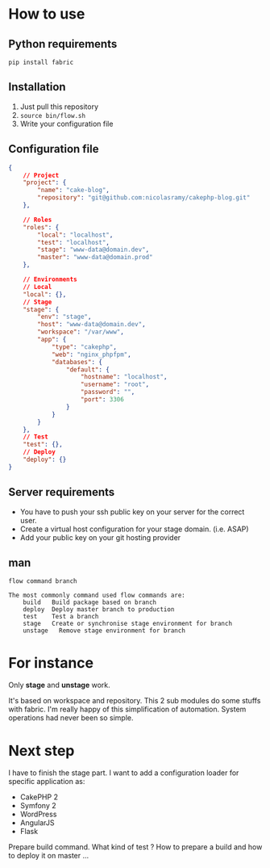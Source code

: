 # How to use

## Python requirements

```
pip install fabric
```

## Installation

1. Just pull this repository
2. ```source bin/flow.sh```
3. Write your configuration file

## Configuration file

```json
{
	// Project
	"project": {
		"name": "cake-blog",
		"repository": "git@github.com:nicolasramy/cakephp-blog.git"
	},

	// Roles
	"roles": {
		"local": "localhost",
		"test": "localhost",
		"stage": "www-data@domain.dev",
		"master": "www-data@domain.prod"
	},

	// Environments
	// Local
	"local": {},
	// Stage
	"stage": {
		"env": "stage",
		"host": "www-data@domain.dev",
		"workspace": "/var/www",
		"app": {
			"type": "cakephp",
			"web": "nginx_phpfpm",
			"databases": {
				"default": {
					"hostname": "localhost",
					"username": "root",
					"password": "",
					"port": 3306
				}
			}
		}
	},
	// Test
	"test": {},
	// Deploy
	"deploy": {}
}
```

## Server requirements

- You have to push your ssh public key on your server for the correct user.
- Create a virtual host configuration for your stage domain. (i.e. ASAP)
- Add your public key on your git hosting provider

## man
```
flow command branch

The most commonly command used flow commands are:
    build   Build package based on branch
    deploy  Deploy master branch to production
    test    Test a branch
    stage   Create or synchronise stage environment for branch
    unstage   Remove stage environment for branch
```

# For instance

Only __stage__ and __unstage__ work.

It's based on workspace and repository. This 2 sub modules do some stuffs with fabric. I'm really happy of this simplification of automation. System operations had never been so simple.

# Next step

I have to finish the stage part. I want to add a configuration loader for specific application as:

- CakePHP 2
- Symfony 2
- WordPress
- AngularJS
- Flask

Prepare build command. What kind of test ? How to prepare a build and how to deploy it on master ...
